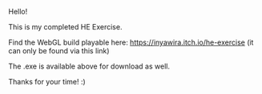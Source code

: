 Hello!

This is my completed HE Exercise.

Find the WebGL build playable here: https://inyawira.itch.io/he-exercise
(it can only be found via this link)

The .exe is available above for download as well.

Thanks for your time! :)

